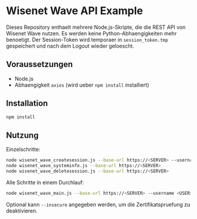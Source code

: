 # Wisenet Wave API Example

Dieses Repository enthaelt mehrere Node.js-Skripte, die die REST API von Wisenet Wave nutzen. Es werden keine Python-Abhaengigkeiten mehr benoetigt. Der Session-Token wird temporaer in `session_token.tmp` gespeichert und nach dem Logout wieder geloescht.

## Voraussetzungen

- Node.js
- Abhaengigkeit `axios` (wird ueber `npm install` installiert)

## Installation

```bash
npm install
```

## Nutzung

Einzelschritte:

```bash
node wisenet_wave_createsession.js --base-url https://<SERVER> --username <USER> --password <PASS>
node wisenet_wave_systeminfo.js --base-url https://<SERVER>
node wisenet_wave_deletesession.js --base-url https://<SERVER>
```

Alle Schritte in einem Durchlauf:

```bash
node wisenet_wave_main.js --base-url https://<SERVER> --username <USER> --password <PASS>
```

Optional kann `--insecure` angegeben werden, um die Zertifikatspruefung zu deaktivieren.
